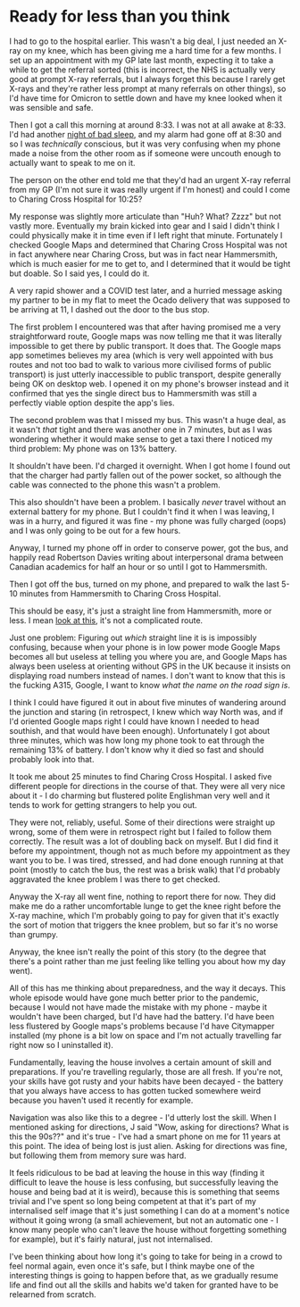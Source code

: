 # Ready for less than you think

I had to go to the hospital earlier. This wasn't a big deal, I just needed an X-ray on my knee, which has been giving me a hard time for a few months. I set up an appointment with my GP late last month, expecting it to take a while to get the referral sorted (this is incorrect, the NHS is actually very good at prompt X-ray referrals, but I always forget this because I rarely get X-rays and they're rather less prompt at many referrals on other things), so I'd have time for Omicron to settle down and have my knee looked when it was sensible and safe.

Then I got a call this morning at around 8:33. I was not at all awake at 8:33. I'd had another [night of bad sleep](https://notebook.drmaciver.com/posts/2022-01-04-14:48.html), and my alarm had gone off at 8:30 and so I was *technically* conscious, but it was very confusing when my phone made a noise from the other room as if someone were uncouth enough to actually want to speak to me on it.

The person on the other end told me that they'd had an urgent X-ray referral from my GP (I'm not sure it was really urgent if I'm honest) and could I come to Charing Cross Hospital for 10:25?

My response was slightly more articulate than "Huh? What? Zzzz" but not vastly more. Eventually my brain kicked into gear and I said I didn't think I could physically make it in time even if I left right that minute. Fortunately I checked Google Maps and determined that Charing Cross Hospital was not in fact anywhere near Charing Cross, but was in fact near Hammersmith, which is much easier for me to get to, and I determined that it would be tight but doable. So I said yes, I could do it.

A very rapid shower and a COVID test later, and a hurried message asking my partner to be in my flat to meet the Ocado delivery that was supposed to be arriving at 11, I dashed out the door to the bus stop.

The first problem I encountered was that after having promised me a very straightforward route, Google maps was now telling me that it was literally impossible to get there by public transport. It does that. The Google maps app sometimes believes my area (which is very well appointed with bus routes and not too bad to walk to various more civilised forms of public transport) is just utterly inaccessible to public transport, despite generally being OK on desktop web. I opened it on my phone's browser instead and it confirmed that yes the single direct bus to Hammersmith was still a perfectly viable option despite the app's lies.

The second problem was that I missed my bus. This wasn't a huge deal, as it wasn't *that* tight and there was another one in 7 minutes, but as I was wondering whether it would make sense to get a taxi there I noticed my third problem: My phone was on 13% battery.

It shouldn't have been. I'd charged it overnight. When I got home I found out that the charger had partly fallen out of the power socket, so although the cable was connected to the phone this wasn't a problem.

This also shouldn't have been a problem. I basically *never* travel without an external battery for my phone. But I couldn't find it when I was leaving, I was in a hurry, and figured it was fine - my phone was fully charged (oops) and I was only going to be out for a few hours.

Anyway, I turned my phone off in order to conserve power, got the bus, and happily read Robertson Davies writing about interpersonal drama between Canadian academics for half an hour or so until I got to Hammersmith.

Then I got off the bus, turned on my phone, and prepared to walk the last 5-10 minutes from Hammersmith to Charing Cross Hospital.

This should be easy, it's just a straight line from Hammersmith, more or less. I mean [look at this](https://www.google.co.uk/maps/dir/Hammersmith+Station,+London+W6+7AE/Charing+Cross+Hospital,+Fulham+Palace+Rd,+London+W6+8RF/@51.489909,-0.2257482,16.62z/data=!4m14!4m13!1m5!1m1!1s0x48760fb7e0b0070d:0x2398b7d670685535!2m2!1d-0.2248261!2d51.493483!1m5!1m1!1s0x48760fbbc7f7ed75:0x6cd065c43bb8bbf5!2m2!1d-0.2195543!2d51.4868889!3e2), it's not a complicated route.

Just one problem: Figuring out *which* straight line it is is impossibly confusing, because when your phone is in low power mode Google Maps becomes all but useless at telling you where you are, and Google Maps has always been useless at orienting without GPS in the UK because it insists on displaying road numbers instead of names. I don't want to know that this is the fucking A315, Google, I want to know *what the name on the road sign is*.

I think I could have figured it out in about five minutes of wandering around the junction and staring (in retrospect, I knew which way North was, and if I'd oriented Google maps right I could have known I needed to head southish, and that would have been enough). Unfortunately I got about three minutes, which was how long my phone took to eat through the remaining 13% of battery. I don't know why it died so fast and should probably look into that.

It took me about 25 minutes to find Charing Cross Hospital. I asked five different people for directions in the course of that. They were all very nice about it - I do charming but flustered polite Englishman very well and it tends to work for getting strangers to help you out.

They were not, reliably, useful. Some of their directions were straight up wrong, some of them were in retrospect right but I failed to follow them correctly. The result was a lot of doubling back on myself. But I did find it before my appointment, though not as much before my appointment as they want you to be. I was tired, stressed, and had done enough running at that point (mostly to catch the bus, the rest was a brisk walk) that I'd probably aggravated the knee problem I was there to get checked.

Anyway the X-ray all went fine, nothing to report there for now. They did make me do a rather uncomfortable lunge to get the knee right before the X-ray machine, which I'm probably going to pay for given that it's exactly the sort of motion that triggers the knee problem, but so far it's no worse than grumpy.

Anyway, the knee isn't really the point of this story (to the degree that there's a point rather than me just feeling like telling you about how my day went).

All of this has me thinking about preparedness, and the way it decays. This whole episode would have gone much better prior to the pandemic, because I would not have made the mistake with my phone - maybe it wouldn't have been charged, but I'd have had the battery. I'd have been less flustered by Google maps's problems because I'd have Citymapper installed (my phone is a bit low on space and I'm not actually travelling far right now so I uninstalled it).

Fundamentally, leaving the house involves a certain amount of skill and preparations. If you're travelling regularly, those are all fresh. If you're not, your skills have got rusty and your habits have been decayed - the battery that you always have access to has gotten tucked somewhere weird because you haven't used it recently for example.

Navigation was also like this to a degree - I'd utterly lost the skill. When I mentioned asking for directions, J said "Wow, asking for directions? What is this the 90s??" and it's true - I've had a smart phone on me for 11 years at this point. The idea of being lost is just alien. Asking for directions was fine, but following them from memory sure was hard.

It feels ridiculous to be bad at leaving the house in this way (finding it difficult to leave the house is less confusing, but successfully leaving the house and being bad at it is weird), because this is something that seems trivial and I've spent so long being competent at that it's part of my internalised self image that it's just something I can do at a moment's notice without it going wrong (a small achievement, but not an automatic one - I know many people who can't leave the house without forgetting something for example), but it's fairly natural, just not internalised.

I've been thinking about how long it's going to take for being in a crowd to feel normal again, even once it's safe, but I think maybe one of the interesting things is going to happen before that, as we gradually resume life and find out all the skills and habits we'd taken for granted have to be relearned from scratch.
